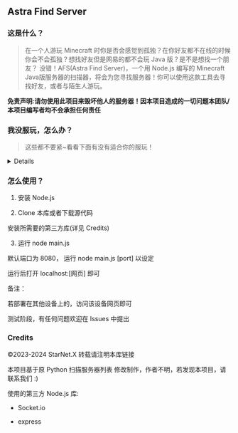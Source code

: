 ## Astra Find Server

### 这是什么？
> 在一个人游玩 Minecraft 时你是否会感觉到孤独？在你好友都不在线的时候你会不会孤独？想找好友但是网易的都不会玩 Java 版？是不是想找一个朋友？
没错！AFS(Astra Find Server)，一个用 Node.js 编写的 Minecraft Java版服务器的扫描器，将会为您寻找服务器！你可以使用这款工具去寻找好友，或者与陌生人游玩。

**免责声明:请勿使用此项目来毁坏他人的服务器！因本项目造成的一切问题本团队/本项目编写者均不会承担任何责任**

### 我没服玩，怎么办？

> 这些都不要紧~看看下面有没有适合你的服玩！

<details>

**欢迎各位通过 Issue 提交服务器地址哦**

| 名称 | IP地址 | 等级 |
| :-----| ----: | :----: |
| 简幻欢 | play.simpfun.cn | B+ |

</details>

### 怎么使用？

1. 安装 Node.js

2. Clone 本库或者下载源代码

安装所需要的第三方库(详见 Credits)

3. 运行 node main.js

默认端口为 8080， 运行 node main.js [port] 以设定

运行后打开 localhost:[网页] 即可

备注：

若部署在其他设备上的，访问该设备网页即可

测试阶段，有任何问题欢迎在 Issues 中提出

### Credits

©2023-2024 StarNet.X 转载请注明本库链接

本项目基于原 Python 扫描服务器列表 修改制作，作者不明，若发现本项目，请联系我们 :)

使用的第三方 Node.js 库:

* Socket.io

* express
